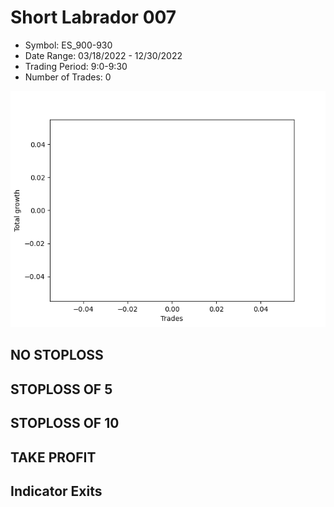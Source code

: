 # Short Labrador 007 
- Symbol: ES_900-930
- Date Range: 03/18/2022 - 12/30/2022
- Trading Period: 9:0-9:30
- Number of Trades: 0

![Plot](ShortLabrador007ES_900-930.png)
## NO STOPLOSS














## STOPLOSS OF 5














## STOPLOSS OF 10














## TAKE PROFIT











## Indicator Exits


